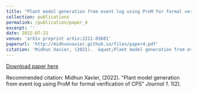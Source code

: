 ```yaml
---
title: "Plant model generation from event log using ProM for formal verification of CPS"
collection: publications
permalink: /publication/paper_4
excerpt: ''
date: 2022-07-21
venue: 'arXiv preprint arXiv:2211.03681'
paperurl: 'http://midhunxavier.github.io/files/paper4.pdf'
citation: 'Midhun Xavier, (2021).  &quot;Plant model generation from event log using ProM for formal verification of CPS.&quot; <i>Journal 1</i>. 1(2).'
---
```


[Download paper here](http://midhunxavier.github.io/files/paper4.pdf)

Recommended citation: Midhun Xavier, (2022). "Plant model generation from event log using ProM for formal verification of CPS" <i>Journal 1</i>. 1(2).
